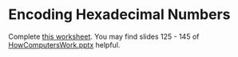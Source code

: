 # Encoding Hexadecimal Numbers
Complete [this worksheet](https://docs.google.com/document/d/10BkpM4DSvlAJbo6DeJLa3G0CoulCPL08LcRdkdmSIRM/edit). You may find slides 125 - 145 of [HowComputersWork.pptx](https://drive.google.com/file/d/0Bz2ZkT6qWPYTYTZ2bjJ0Undqclk/view?usp=sharing) helpful.
